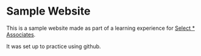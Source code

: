 # Sample Website
This is a sample website made as part of a learning experience for [Select * Associates](https://selectsa.com).

It was set up to practice using github.